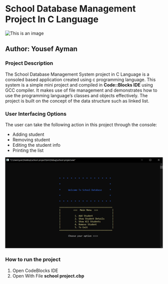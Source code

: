 # School Database Management Project In C Language

![This is an image](https://edu-happy.com/wp-content/uploads/2021/01/student-management-system-2.jpg)


## Author: Yousef Ayman

### **Project Description**

The School Database Management System project in C Language is a consoled based application created using c programming language. This system is a simple mini project and compiled in **Code::Blocks IDE** using GCC compiler. It makes use of file management and demonstrates how to use the programming language’s classes and objects effectively. The project is built on the concept of the data structure such as linked list.

### **User Interfacing Options**
The user can take the following action in this project through the console: 
- Adding student 
- Removing student 
- Editing the student info
- Printing the list

![plot](./Pictures/Untitled.png)

### **How to run the project**
1. Open CodeBlocks IDE
2. Open With File **school project.cbp**






